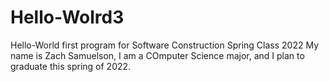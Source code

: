 # Hello-Wolrd3
Hello-World first program for Software Construction Spring Class 2022
My name is Zach Samuelson, I am a COmputer Science major, and I plan to graduate this spring of 2022.
